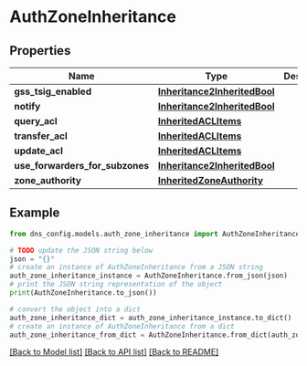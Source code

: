 # AuthZoneInheritance


## Properties

Name | Type | Description | Notes
------------ | ------------- | ------------- | -------------
**gss_tsig_enabled** | [**Inheritance2InheritedBool**](Inheritance2InheritedBool.md) |  | [optional] 
**notify** | [**Inheritance2InheritedBool**](Inheritance2InheritedBool.md) |  | [optional] 
**query_acl** | [**InheritedACLItems**](InheritedACLItems.md) |  | [optional] 
**transfer_acl** | [**InheritedACLItems**](InheritedACLItems.md) |  | [optional] 
**update_acl** | [**InheritedACLItems**](InheritedACLItems.md) |  | [optional] 
**use_forwarders_for_subzones** | [**Inheritance2InheritedBool**](Inheritance2InheritedBool.md) |  | [optional] 
**zone_authority** | [**InheritedZoneAuthority**](InheritedZoneAuthority.md) |  | [optional] 

## Example

```python
from dns_config.models.auth_zone_inheritance import AuthZoneInheritance

# TODO update the JSON string below
json = "{}"
# create an instance of AuthZoneInheritance from a JSON string
auth_zone_inheritance_instance = AuthZoneInheritance.from_json(json)
# print the JSON string representation of the object
print(AuthZoneInheritance.to_json())

# convert the object into a dict
auth_zone_inheritance_dict = auth_zone_inheritance_instance.to_dict()
# create an instance of AuthZoneInheritance from a dict
auth_zone_inheritance_from_dict = AuthZoneInheritance.from_dict(auth_zone_inheritance_dict)
```
[[Back to Model list]](../README.md#documentation-for-models) [[Back to API list]](../README.md#documentation-for-api-endpoints) [[Back to README]](../README.md)



